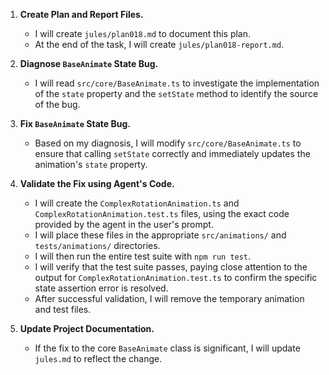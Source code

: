 1.  **Create Plan and Report Files.**
    *   I will create `jules/plan018.md` to document this plan.
    *   At the end of the task, I will create `jules/plan018-report.md`.

2.  **Diagnose `BaseAnimate` State Bug.**
    *   I will read `src/core/BaseAnimate.ts` to investigate the implementation of the `state` property and the `setState` method to identify the source of the bug.

3.  **Fix `BaseAnimate` State Bug.**
    *   Based on my diagnosis, I will modify `src/core/BaseAnimate.ts` to ensure that calling `setState` correctly and immediately updates the animation's `state` property.

4.  **Validate the Fix using Agent's Code.**
    *   I will create the `ComplexRotationAnimation.ts` and `ComplexRotationAnimation.test.ts` files, using the exact code provided by the agent in the user's prompt.
    *   I will place these files in the appropriate `src/animations/` and `tests/animations/` directories.
    *   I will then run the entire test suite with `npm run test`.
    *   I will verify that the test suite passes, paying close attention to the output for `ComplexRotationAnimation.test.ts` to confirm the specific state assertion error is resolved.
    *   After successful validation, I will remove the temporary animation and test files.

5.  **Update Project Documentation.**
    *   If the fix to the core `BaseAnimate` class is significant, I will update `jules.md` to reflect the change.
